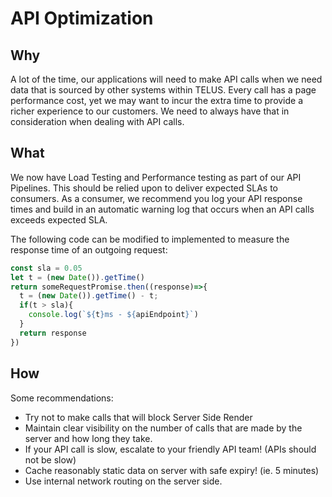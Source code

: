 # API Optimization

## Why

A lot of the time, our applications will need to make API calls when we need data that is sourced by other systems within TELUS.  Every call has a page performance cost, yet we may want to incur the extra time to provide a richer experience to our customers.  We need to always have that in consideration when dealing with API calls.

## What

We now have Load Testing and Performance testing as part of our API Pipelines. This should be relied upon to deliver expected SLAs to consumers. As a consumer, we recommend you log your API response times and build in an automatic warning log that occurs when an API calls exceeds expected SLA.

The following code can be modified to implemented to measure the response time of an outgoing request:
```js
const sla = 0.05
let t = (new Date()).getTime()
return someRequestPromise.then((response)=>{
  t = (new Date()).getTime() - t;
  if(t > sla){
    console.log(`${t}ms - ${apiEndpoint}`)
  }
  return response
})
```

## How

Some recommendations:  

- Try not to make calls that will block Server Side Render
- Maintain clear visibility on the number of calls that are made by the server and how long they take.
- If your API call is slow, escalate to your friendly API team! (APIs should not be slow)
- Cache reasonably static data on server with safe expiry! (ie. 5 minutes)
- Use internal network routing on the server side.
